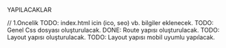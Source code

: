 YAPILACAKLAR

// 1.Oncelik
TODO: index.html icin (ico, seo) vb. bilgiler eklenecek.
TODO: Genel Css dosyası oluşturulacak.
DONE: Route yapısı oluşturulacak.
TODO: Layout yapısı oluşturulacak.
TODO: Layout yapısı mobil uyumlu yapılacak.
